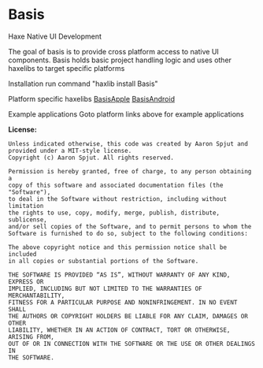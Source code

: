 Basis
=====

Haxe Native UI Development

The goal of basis is to provide cross platform access to native UI components.
Basis holds basic project handling logic and uses other haxelibs to target specific platforms

Installation
	run command "haxlib install Basis"


Platform specific haxelibs
	[BasisApple](https://github.com/Randonee/BasisApple)
	[BasisAndroid](https://github.com/Randonee/BasisAndroid)
	
	
Example applications
	Goto platform links above for example applications


**License:**

    Unless indicated otherwise, this code was created by Aaron Spjut and
    provided under a MIT-style license. 
    Copyright (c) Aaron Spjut. All rights reserved.

    Permission is hereby granted, free of charge, to any person obtaining a 
    copy of this software and associated documentation files (the "Software"),
    to deal in the Software without restriction, including without limitation
    the rights to use, copy, modify, merge, publish, distribute, sublicense,
    and/or sell copies of the Software, and to permit persons to whom the
    Software is furnished to do so, subject to the following conditions:

    The above copyright notice and this permission notice shall be included
    in all copies or substantial portions of the Software.

    THE SOFTWARE IS PROVIDED “AS IS”, WITHOUT WARRANTY OF ANY KIND, EXPRESS OR
    IMPLIED, INCLUDING BUT NOT LIMITED TO THE WARRANTIES OF MERCHANTABILITY,
    FITNESS FOR A PARTICULAR PURPOSE AND NONINFRINGEMENT. IN NO EVENT SHALL 
    THE AUTHORS OR COPYRIGHT HOLDERS BE LIABLE FOR ANY CLAIM, DAMAGES OR OTHER
    LIABILITY, WHETHER IN AN ACTION OF CONTRACT, TORT OR OTHERWISE, ARISING FROM,
    OUT OF OR IN CONNECTION WITH THE SOFTWARE OR THE USE OR OTHER DEALINGS IN
    THE SOFTWARE.